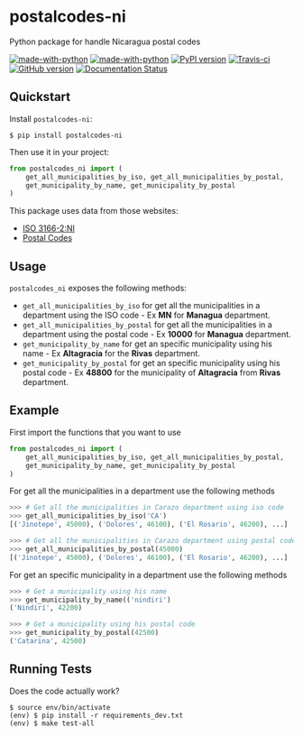 
postalcodes-ni
==============

Python package for handle Nicaragua postal codes

[![made-with-python](https://img.shields.io/badge/Made%20with-Python-1f425f.svg)](https://www.python.org/)
[![made-with-python](https://img.shields.io/pypi/pyversions/postalcodes_ni.svg)](https://pypi.org/project/postalcodes_ni/)
[![PyPI version](https://badge.fury.io/py/postalcodes-ni.svg)](https://badge.fury.io/py/postalcodes-ni)
[![Travis-ci](https://travis-ci.org/oscarmcm/postalcodes-ni.png?branch=master)](https://travis-ci.org/oscarmcm/postalcodes-ni)
[![GitHub version](https://badge.fury.io/gh/oscarmcm%2Fpostalcodes-ni.svg)](https://badge.fury.io/gh/oscarmcm%2Fpostalcodes-ni)
[![Documentation Status](https://readthedocs.org/projects/postalcodes-ni/badge/?version=latest)](http://postalcodes-ni.readthedocs.io/?badge=latest)

Quickstart
----------
Install `postalcodes-ni`:

    $ pip install postalcodes-ni

Then use it in your project:

```python
from postalcodes_ni import (
    get_all_municipalities_by_iso, get_all_municipalities_by_postal,
    get_municipality_by_name, get_municipality_by_postal
)
```

This package uses data from those websites:

- [ISO 3166-2:NI](https://es.wikipedia.org/wiki/ISO_3166-2:NI)
- [Postal Codes](https://es.wikipedia.org/wiki/Anexo:C%C3%B3digos_postales_de_Nicaragua)

Usage
--------------

`postalcodes_ni` exposes the following methods:

- `get_all_municipalities_by_iso` for get all the municipalities in a department using the ISO code - Ex **MN** for **Managua** department.
- `get_all_municipalities_by_postal` for get all the municipalities in a department using the postal code - Ex **10000** for **Managua** department.
- `get_municipality_by_name` for get an specific municipality using his name - Ex **Altagracia** for the **Rivas** department.
- `get_municipality_by_postal` for get an specific municipality using his postal code - Ex **48800** for the municipality of **Altagracia** from **Rivas** department.

Example
--------------

First import the functions that you want to use

```python
from postalcodes_ni import (
    get_all_municipalities_by_iso, get_all_municipalities_by_postal,
    get_municipality_by_name, get_municipality_by_postal
)
```

For get all the municipalities in a department use the following methods

```python
>>> # Get all the municipalities in Carazo department using iso code
>>> get_all_municipalities_by_iso('CA')
[('Jinotepe', 45000), ('Dolores', 46100), ('El Rosario', 46200), ...]

>>> # Get all the municipalities in Carazo department using postal code
>>> get_all_municipalities_by_postal(45000)
[('Jinotepe', 45000), ('Dolores', 46100), ('El Rosario', 46200), ...]
```

For get an specific municipality in a department use the following methods

```python
>>> # Get a municipality using his name
>>> get_municipality_by_name(('nindiri')
('Nindirí', 42200)

>>> # Get a municipality using his postal code
>>> get_municipality_by_postal(42500)
('Catarina', 42500)
```

Running Tests
--------------

Does the code actually work?

    $ source env/bin/activate
    (env) $ pip install -r requirements_dev.txt
    (env) $ make test-all
